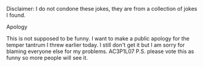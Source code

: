 Disclaimer: I do not condone these jokes, they are from a collection of jokes I found.

Apology

This is not supposed to be funny.
I want to make a public apology for the temper tantrum I threw earlier today. I still don't get it but I am sorry for blaming everyone else for my problems.
AC3P1L07
P.S.
please vote this as funny so more people will see it.

